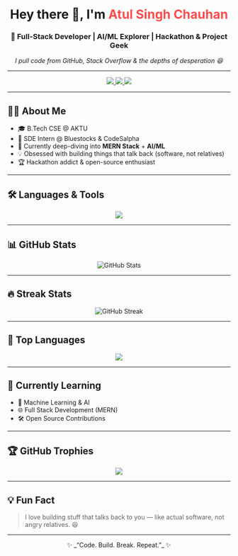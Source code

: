 <!-- Profile Header -->
<h1 align="center">Hey there 👋, I'm <span style="color:#FF4D4D;">Atul Singh Chauhan</span></h1>
<h3 align="center">🚀 Full-Stack Developer | AI/ML Explorer | Hackathon & Project Geek</h3>
<p align="center">
  <i>I pull code from GitHub, Stack Overflow & the depths of desperation 😆</i>
</p>

---

<!-- Badges -->
<p align="center">
  <a href="mailto:atulsingh04895@gmail.com">
    <img src="https://img.shields.io/badge/Email-D14836?style=for-the-badge&logo=gmail&logoColor=white" />
  </a>
  <a href="https://www.linkedin.com/in/atul-singh-chauhan-a955b529b">
    <img src="https://img.shields.io/badge/LinkedIn-0A66C2?style=for-the-badge&logo=linkedin&logoColor=white" />
  </a>
  <a href="https://github.com/seriesatul">
    <img src="https://img.shields.io/badge/GitHub-171515?style=for-the-badge&logo=github&logoColor=white" />
  </a>
</p>

---

## 🧑‍💻 About Me
- 🎓 B.Tech CSE @ AKTU  
- 💼 SDE Intern @ Bluestocks & CodeSalpha  
- 🌱 Currently deep-diving into **MERN Stack** + **AI/ML**  
- 💡 Obsessed with building things that talk back (software, not relatives)  
- 🏆 Hackathon addict & open-source enthusiast  

---

## 🛠️ Languages & Tools
<p align="center">
  <img src="https://skillicons.dev/icons?i=html,css,js,react,python,cpp,java,git,android" />
</p>

---

## 📊 GitHub Stats
<p align="center">
  <img src="https://github-readme-stats.vercel.app/api?username=atulsinghchauhan&show_icons=true&theme=radical" alt="GitHub Stats" />
</p>

---

## 🔥 Streak Stats
<p align="center">
  <img src="https://streak-stats.demolab.com?user=atulsinghchauhan&theme=radical" alt="GitHub Streak" />
</p>

---

## 🚀 Top Languages
<p align="center">
  <img src="https://github-readme-stats.vercel.app/api/top-langs/?username=atulsinghchauhan&layout=compact&theme=radical" />
</p>

---

## 🧠 Currently Learning
- 🤖 Machine Learning & AI
- 🌐 Full Stack Development (MERN)
- 🛠️ Open Source Contributions

---

## 🏆 GitHub Trophies
<p align="center">
  <img src="https://github-profile-trophy.vercel.app/?username=seriesatul&theme=radical&no-frame=true&margin-w=15&margin-h=15" />
</p>

---

## 💡 Fun Fact
> I love building stuff that talks back to you — like actual software, not angry relatives. 😆

---

<p align="center">✨ _“Code. Build. Break. Repeat.”_ ✨</p>
